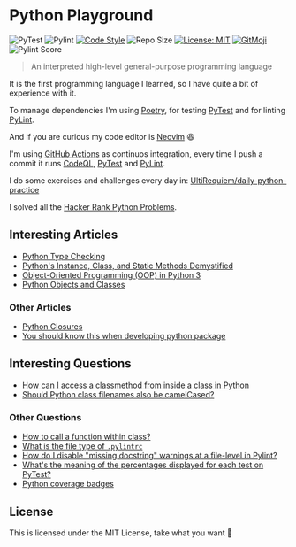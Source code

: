 # Python Playground

![PyTest](https://github.com/UltiRequiem/python/workflows/PyTest/badge.svg)
![Pylint](https://github.com/UltiRequiem/python/workflows/Pylint/badge.svg)
[![Code Style](https://img.shields.io/badge/Code%20Style-Black-000000.svg)](https://github.com/psf/black)
![Repo Size](https://img.shields.io/github/repo-size/ultirequiem/python?style=flat-square&label=Repo)
[![License: MIT](https://img.shields.io/badge/License-MIT-blue.svg)](https://opensource.org/licenses/MIT)
[![GitMoji](https://img.shields.io/badge/Gitmoji-%F0%9F%8E%A8%20-FFDD67.svg)](https://gitmoji.dev)
![Pylint Score](https://img.shields.io/badge/Pylint%20Score-10.00-green.svg)

> An interpreted high-level general-purpose programming language

It is the first programming language I learned, so I have quite a bit of
experience with it.

To manage dependencies I'm using [Poetry](https://python-poetry.org), for
testing [PyTest](https://pytest.org) and for linting
[PyLint](https://pylint.org).

And if you are curious my code editor is
[Neovim](https://github.com/UltiRequiem/UltiVim) 😆

I'm using
[GitHub Actions](https://github.com/UltiRequiem/python/tree/main/.github/workflows)
as continuos integration, every time I push a commit it runs
[CodeQL](https://github.com/UltiRequiem/python/blob/main/.github/workflows/codeql-analysis.yml),
[PyTest](https://github.com/UltiRequiem/python/blob/main/.github/workflows/pytest.yml)
and
[PyLint](https://github.com/UltiRequiem/python/blob/main/.github/workflows/pylint.yml).

I do some exercises and challenges every day in:
[UltiRequiem/daily-python-practice](https://github.com/UltiRequiem/daily-python-practice)

I solved all the
[Hacker Rank Python Problems](https://github.com/UltiRequiem/hacker-rank-python).

## Interesting Articles

- [Python Type Checking](https://realpython.com/python-type-checking)
- [Python's Instance, Class, and Static Methods Demystified](https://realpython.com/instance-class-and-static-methods-demystified)
- [Object-Oriented Programming (OOP) in Python 3](https://realpython.com/python3-object-oriented-programming)
- [Python Objects and Classes](https://www.programiz.com/python-programming/class)

### Other Articles

- [Python Closures](https://www.programiz.com/python-programming/closure)
- [You should know this when developing python package](https://medium.com/@udiyosovzon/things-you-should-know-when-developing-python-package-5fefc1ea3606)

## Interesting Questions

- [How can I access a classmethod from inside a class in Python](https://stackoverflow.com/questions/13900515)
- [Should Python class filenames also be camelCased?](https://stackoverflow.com/questions/42127593)

### Other Questions

- [How to call a function within class?](https://stackoverflow.com/questions/5615648)
- [What is the file type of `.pylintrc`](https://stackoverflow.com/questions/47936144)
- [How do I disable "missing docstring" warnings at a file-level in Pylint?](https://stackoverflow.com/questions/7877522)
- [What's the meaning of the percentages displayed for each test on PyTest?](https://stackoverflow.com/questions/49738081)
- [Python coverage badges](https://stackoverflow.com/questions/29295965)

## License

This is licensed under the MIT License, take what you want 🚀
